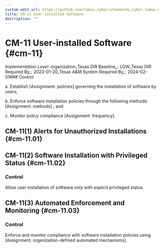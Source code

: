 ```yaml
---
custom_edit_url: https://github.com/tamus-cyber/standards.cyber.tamus.edu/tree/main/static/content/tamus.edu/TAMUS_profile.xml
title: CM-11 User-installed Software
description: ""
---
```


# CM-11 User-installed Software {#cm-11}

_Implementation Level_: organization_Texas DIR Baseline_: LOW_Texas DIR Required By_: 2023-01-20_Texas A&M System Required By_: 2024-02-01### Control

a. Establish [Assignment: policies] governing the installation of software by users;

b. Enforce software installation policies through the following methods: [Assignment: methods] ; and

c. Monitor policy compliance [Assignment: frequency].

## CM-11(1) Alerts for Unauthorized Installations {#cm-11.01}

## CM-11(2) Software Installation with Privileged Status {#cm-11.02}

### Control

Allow user installation of software only with explicit privileged status.

## CM-11(3) Automated Enforcement and Monitoring {#cm-11.03}

### Control

Enforce and monitor compliance with software installation policies using [Assignment: organization-defined automated mechanisms].

